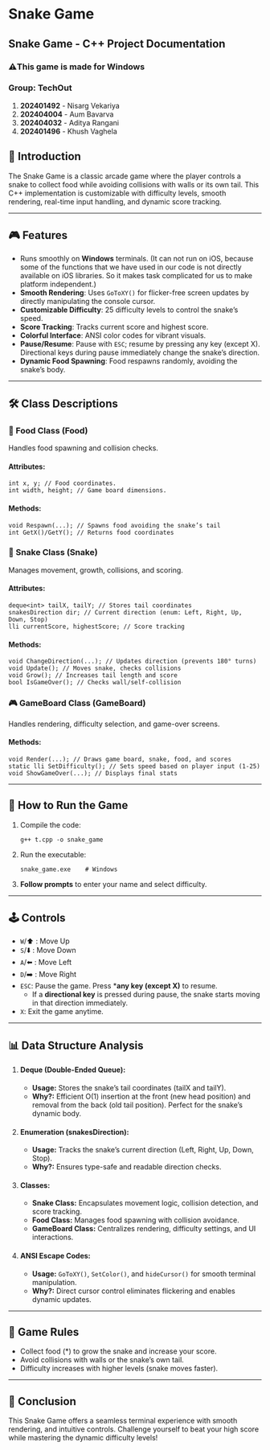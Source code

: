 # Snake Game

## Snake Game - C++ Project Documentation

### ⚠️This game is made for Windows

### Group: TechOut
1. **202401492** - Nisarg Vekariya
2. **202404004** - Aum Bavarva
3. **202404032** - Aditya Rangani
4. **202401496** - Khush Vaghela

## 📌 Introduction  
The Snake Game is a classic arcade game where the player controls a snake to collect food while avoiding collisions with walls or its own tail. This C++ implementation is customizable with difficulty levels, smooth rendering, real-time input handling, and dynamic score tracking.


---


## 🎮 Features  
- Runs smoothly on **Windows** terminals. (It can not run on iOS, because some of the functions that we have used in our code is not directly available on iOS libraries. So it makes task complicated for us to make platform independent.) 
- **Smooth Rendering**: Uses `GoToXY()` for flicker-free screen updates by directly manipulating the console cursor.  
- **Customizable Difficulty**: 25 difficulty levels to control the snake’s speed.  
- **Score Tracking**: Tracks current score and highest score.  
- **Colorful Interface**: ANSI color codes for vibrant visuals.  
- **Pause/Resume**: Pause with `ESC`; resume by pressing any key (except X). Directional keys during pause immediately change the snake’s direction.  
- **Dynamic Food Spawning**: Food respawns randomly, avoiding the snake’s body.  


---


## 🛠 Class Descriptions  
### 🍎 Food Class (Food)  
Handles food spawning and collision checks.  
#### Attributes:
```
int x, y; // Food coordinates.  
int width, height; // Game board dimensions.
```


#### Methods:  
```
void Respawn(...); // Spawns food avoiding the snake’s tail  
int GetX()/GetY(); // Returns food coordinates
```
  


### 🐍 Snake Class (Snake)  
Manages movement, growth, collisions, and scoring.  
#### Attributes: 
```
deque<int> tailX, tailY; // Stores tail coordinates
snakesDirection dir; // Current direction (enum: Left, Right, Up, Down, Stop) 
lli currentScore, highestScore; // Score tracking
```


#### Methods:  
```
void ChangeDirection(...); // Updates direction (prevents 180° turns)  
void Update(); // Moves snake, checks collisions  
void Grow(); // Increases tail length and score  
bool IsGameOver(); // Checks wall/self-collision
```
  


### 🎮 GameBoard Class (GameBoard)  
Handles rendering, difficulty selection, and game-over screens.  
#### Methods:  
```
void Render(...); // Draws game board, snake, food, and scores  
static lli SetDifficulty(); // Sets speed based on player input (1-25)  
void ShowGameOver(...); // Displays final stats
```
  


---


## 🚀 How to Run the Game  
1. Compile the code:  
   ``` 
   g++ t.cpp -o snake_game
   ```
     
2. Run the executable:  
   ```
   snake_game.exe    # Windows
   ```
     
3. **Follow prompts** to enter your name and select difficulty.  


---


## 🕹 Controls  
- `W`/⬆️ : Move Up  
- `S`/⬇️ : Move Down  
- `A`/⬅️ : Move Left  
- `D`/➡️ : Move Right  
- `ESC`: Pause the game. Press ***any key (except X)** to resume.  
  - If a **directional key** is pressed during pause, the snake starts moving in that direction immediately.  
- `X`: Exit the game anytime.  


---


## 📊 Data Structure Analysis  
1. #### Deque (Double-Ended Queue):  
   - ****Usage:**** Stores the snake’s tail coordinates (tailX and tailY).  
   - ****Why?:**** Efficient O(1) insertion at the front (new head position) and removal from the back (old tail position). Perfect for the snake’s dynamic body.  


2. #### Enumeration (snakesDirection):  
   - ****Usage:**** Tracks the snake’s current direction (Left, Right, Up, Down, Stop).  
   - ****Why?:**** Ensures type-safe and readable direction checks.  


3. #### Classes:  
   - ****Snake Class:**** Encapsulates movement logic, collision detection, and score tracking.  
   - ****Food Class:**** Manages food spawning with collision avoidance.  
   - ****GameBoard Class:**** Centralizes rendering, difficulty settings, and UI interactions.  


4. #### ANSI Escape Codes:  
   - ****Usage:**** `GoToXY()`, `SetColor()`, and `hideCursor()` for smooth terminal manipulation.  
   - ****Why?:**** Direct cursor control eliminates flickering and enables dynamic updates.  


---


## 📜 Game Rules  
- Collect food (*) to grow the snake and increase your score.  
- Avoid collisions with walls or the snake’s own tail.  
- Difficulty increases with higher levels (snake moves faster).  


---


## 🎯 Conclusion  
This Snake Game offers a seamless terminal experience with smooth rendering, and intuitive controls. Challenge yourself to beat your high score while mastering the dynamic difficulty levels!  
